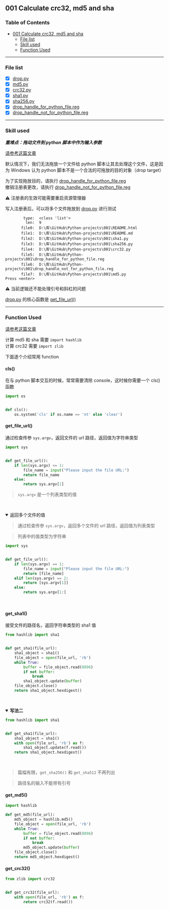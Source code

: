 ## 001 Calculate crc32, md5 and sha

[TOC levels=3]: # "### Table of Contents"

### Table of Contents
- [001 Calculate crc32, md5 and sha](#001-calculate-crc32-md5-and-sha)
    - [File list](#file-list)
    - [Skill used](#skill-used)
    - [Function Used](#function-used)

---

### File list

- [x] [drop.py](drop.py)
- [x] [md5.py](md5.py)
- [x] [crc32.py](crc32.py)
- [x] [sha1.py](sha1.py)
- [x] [sha256.py](sha256.py)
- [x] [drop_handle_for_python_file.reg](drop_handle_for_python_file.reg "为Python文件注册DropHandle")
- [x] [drop_handle_not_for_python_file.reg](drop_handle_not_for_python_file.reg "为Python文件注册DropHandle（恢复）")

---

### Skill used

***重难点：拖动文件到 python 脚本中作为输入参数***

[请参考这篇文章](http://blog.csdn.net/eijnew/article/details/6695271/)

默认情况下，我们无法拖放一个文件给 python 脚本让其去处理这个文件，这是因为 Windows 认为 python 脚本不是一个合法的可拖放的目的对象（drop target）

为了实现拖放目的，请执行 [drop_handle_for_python_file.reg](drop_handle_for_python_file.reg "为Python文件注册DropHandle")  
撤销注册表更改，请执行 [drop_handle_not_for_python_file.reg](drop_handle_not_for_python_file.reg "为Python文件注册DropHandle（恢复）")

:warning: 注册表的生效可能需要重启资源管理器

写入注册表后，可以将多个文件拖放到 [drop.py](drop.py) 进行测试
```text
        type:  <class 'list'>
         len:  9
       file0:  D:\库\GitHub\Python-projects\001\README.html
       file1:  D:\库\GitHub\Python-projects\001\README.md
       file2:  D:\库\GitHub\Python-projects\001\sha1.py
       file3:  D:\库\GitHub\Python-projects\001\sha256.py
       file4:  D:\库\GitHub\Python-projects\001\crc32.py
       file5:  D:\库\GitHub\Python-projects\001\drop_handle_for_python_file.reg
       file6:  D:\库\GitHub\Python-projects\001\drop_handle_not_for_python_file.reg
       file7:  D:\库\GitHub\Python-projects\001\md5.py
Press <enter>
```

:warning: 当前逻辑还不能处理引号和斜杠的问题

[drop.py](drop.py) 的核心函数是 [get_file_url()](#get-file-url)

---

### Function Used

[请参考这篇文章](http://blog.csdn.net/marshall001/article/details/50097705)


计算 md5 和 sha 需要 `import hashlib`  
计算 crc32 需要 `import zlib`

下面逐个介绍常用 function

#### cls()

在与 python 脚本交互的时候，常常需要清除 console，这时候你需要一个 cls() 函数

```python
import os


def cls():
    os.system('cls' if os.name == 'nt' else 'clear')
```

#### get_file_url()

通过检查传参 `sys.argv`，返回文件的 url 路径，返回值为字符串类型

```python
import sys


def get_file_url():
    if len(sys.argv) <= 1:
        file_name = input("Please input the file URL:")
        return file_name
    else:
        return sys.argv[1]
```

> `sys.argv` 是一个列表类型的值

&nbsp;<details open><summary>返回多个文件的值</summary>

> 通过检查传参 `sys.argv`，返回多个文件的 url 路径，返回值为列表类型

> 列表中的值类型为字符串

```python
import sys


def get_file_url():
    if len(sys.argv) == 1:
        file_name = input("Please input the file URL:")
        return [file_name]
    elif len(sys.argv) == 2:
        return [sys.argv[1]]
    else:
        return sys.argv[1:]
```
&nbsp;</details>

#### get_sha1()

接受文件的路径名，返回字符串类型的 sha1 值

```python
from hashlib import sha1


def get_sha1(file_url):
    sha1_object = sha1()
    file_object = open(file_url, 'rb')
    while True:
        buffer = file_object.read(8096)
        if not buffer:
            break
        sha1_object.update(buffer)
    file_object.close()
    return sha1_object.hexdigest()
```

&nbsp;<details open><summary>**写法二**</summary>
```python
from hashlib import sha1


def get_sha1(file_url):
    sha1_object = sha1()
    with open(file_url, 'rb') as f:
        sha1_object.update(f.read())
    return sha1_object.hexdigest()
```
&nbsp;</details>

> 篇幅有限，`get_sha256()` 和 `get_sha512` 不再列出

> 路径名的输入不能带有引号

#### get_md5()

```python
import hashlib

def get_md5(file_url):
    md5_object = hashlib.md5()
    file_object = open(file_url, 'rb')
    while True:
        buffer = file_object.read(8096)
        if not buffer:
            break
        md5_object.update(buffer)
    file_object.close()
    return md5_object.hexdigest()
```

#### get_crc32()

```python
from zlib import crc32


def get_crc32(file_url):
    with open(file_url, 'rb') as f:
        return crc32(f.read())
```



